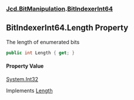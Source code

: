 ### [Jcd.BitManipulation](Jcd_BitManipulation.md 'Jcd.BitManipulation').[BitIndexerInt64](Jcd_BitManipulation_BitIndexerInt64.md 'Jcd.BitManipulation.BitIndexerInt64')
## BitIndexerInt64.Length Property
The length of enumerated bits  
```csharp
public int Length { get; }
```
#### Property Value
[System.Int32](https://docs.microsoft.com/en-us/dotnet/api/System.Int32 'System.Int32')

Implements [Length](Jcd_BitManipulation_IBitIndexer_Length.md 'Jcd.BitManipulation.IBitIndexer.Length')  
